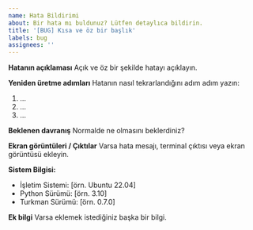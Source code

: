 ```yaml
---
name: Hata Bildirimi
about: Bir hata mı buldunuz? Lütfen detaylıca bildirin.
title: '[BUG] Kısa ve öz bir başlık'
labels: bug
assignees: ''
---
```


**Hatanın açıklaması**
Açık ve öz bir şekilde hatayı açıklayın.

**Yeniden üretme adımları**
Hatanın nasıl tekrarlandığını adım adım yazın:
1. ...
2. ...
3. ...

**Beklenen davranış**
Normalde ne olmasını beklerdiniz?

**Ekran görüntüleri / Çıktılar**
Varsa hata mesajı, terminal çıktısı veya ekran görüntüsü ekleyin.

**Sistem Bilgisi:**
- İşletim Sistemi: [örn. Ubuntu 22.04]
- Python Sürümü: [örn. 3.10]
- Turkman Sürümü: [örn. 0.7.0]

**Ek bilgi**
Varsa eklemek istediğiniz başka bir bilgi. 